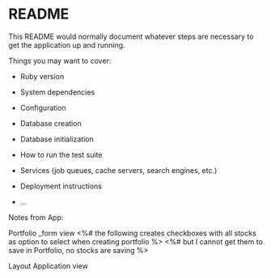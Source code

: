 # README

This README would normally document whatever steps are necessary to get the
application up and running.

Things you may want to cover:

* Ruby version

* System dependencies

* Configuration

* Database creation

* Database initialization

* How to run the test suite

* Services (job queues, cache servers, search engines, etc.)

* Deployment instructions

* ...


Notes from App:

Portfolio _form view
    <%# the following creates checkboxes with all stocks as option to select when creating portfolio %>
    <%# but I cannot get them to save in Portfolio, no stocks are saving %>
    <!--
      <%= f.label :stock_id %> <br>
      <%= f.collection_check_boxes(:stock_id, @stocks, :id, :name) do |cb| %>
        <div class="collection-check-box">
          <%= cb.label %>
          <%= cb.check_box %>
        </div>
      <% end %>
    -->

Layout Application view
      <!--
      <ul>
        <li><%= link_to "home", root_path %></li>
          <% if user_signed_in? %>
            <li><%= link_to "portfolio", portfolios_path %></li>
            <li><%= link_to "watch lists", watch_lists_path %></li>
            <li><%= button_to "logout", destroy_user_session_path, method: "delete" %></li>
          <% else %>
            <li><%= link_to "login", new_user_session_path %></li>
            <li><%= link_to "signup", new_user_registration_path %></li>
          <% end %>
      </ul>
    -->

